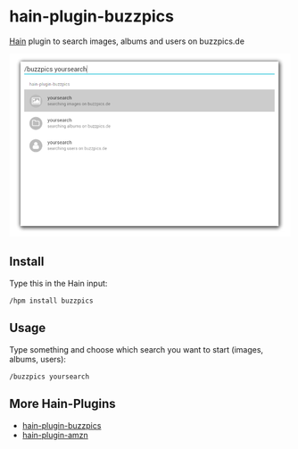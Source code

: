 # hain-plugin-buzzpics
[Hain](https://github.com/appetizermonster/hain) plugin to search images, albums and users on buzzpics.de

![screenshot](screenshot.png)

## Install

Type this in the Hain input:
```
/hpm install buzzpics
```

## Usage

Type something and choose which search you want to start (images, albums, users):
```
/buzzpics yoursearch
```

## More Hain-Plugins

* [hain-plugin-buzzpics](https://github.com/TheBuzzDee/hain-plugin-buzzpics) 
* [hain-plugin-amzn](https://github.com/TheBuzzDee/hain-plugin-amzn/) 
